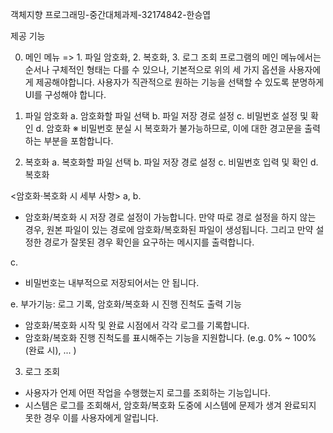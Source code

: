 객체지향 프로그래밍-중간대체과제-32174842-한승엽

제공 기능

0. 메인 메뉴
=> 1. 파일 암호화, 2. 복호화, 3. 로그 조회
프로그램의 메인 메뉴에서는 순서나 구체적인 형태는 다를 수 있으나, 기본적으로 위의 세 가지 옵션을 사용자에게 제공해야합니다. 사용자가 직관적으로 원하는 기능을 선택할 수 있도록 분명하게 UI를 구성해야 합니다.


1. 파일 암호화
  a. 암호화할 파일 선택
  b. 파일 저장 경로 설정
  c. 비밀번호 설정 및 확인
  d. 암호화
※ 비밀번호 분실 시 복호화가 불가능하므로, 이에 대한 경고문을 출력하는 부분을 포함합니다.


2. 복호화
  a. 복호화할 파일 선택
  b. 파일 저장 경로 설정
  c. 비밀번호 입력 및 확인
  d. 복호화



<암호화·복호화 시 세부 사항>
a, b.
- 암호화/복호화 시 저장 경로 설정이 가능합니다. 만약 따로 경로 설정을 하지 않는 경우, 원본 파일이 있는 경로에 암호화/복호화된 파일이 생성됩니다. 그리고 만약 설정한 경로가 잘못된 경우 확인을 요구하는 메시지를 출력합니다. 

c.
- 비밀번호는 내부적으로 저장되어서는 안 됩니다.

e.
부가기능: 로그 기록, 암호화/복호화 시 진행 진척도 출력 기능
- 암호화/복호화 시작 및 완료 시점에서 각각 로그를 기록합니다. 
- 암호화/복호화 진행 진척도를 표시해주는 기능을 지원합니다.
  (e.g. 0% ~ 100%(완료 시), ... )


3. 로그 조회
- 사용자가 언제 어떤 작업을 수행했는지 로그를 조회하는 기능입니다.
- 시스템은 로그를 조회해서, 암호화/복호화 도중에 시스템에 문제가 생겨 완료되지 못한 경우 이를 사용자에게 알립니다.
